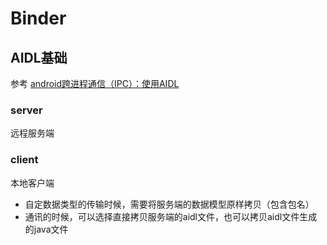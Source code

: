 # Binder
## AIDL基础
参考 [android跨进程通信（IPC）：使用AIDL](https://blog.csdn.net/singwhatiwanna/article/details/17041691)

### server
远程服务端

### client
本地客户端

- 自定数据类型的传输时候，需要将服务端的数据模型原样拷贝（包含包名）
- 通讯的时候，可以选择直接拷贝服务端的aidl文件，也可以拷贝aidl文件生成的java文件

